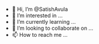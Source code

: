 - 👋 Hi, I’m @SatishAvula
- 👀 I’m interested in ...
- 🌱 I’m currently learning ...
- 💞️ I’m looking to collaborate on ...
- 📫 How to reach me ...

<!---
SatishAvula/SatishAvula is a ✨ special ✨ repository because its `README.md` (this file) appears on your GitHub profile.
You can click the Preview link to take a look at your changes.
--->
